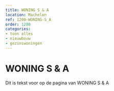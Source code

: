 ```yaml
---
title: WONING S & A
location: Machelen
ref: 1200-WONING-S_A
order: 1200
categories:
- toon alles
- nieuwbouw
- gezinswoningen
---
```

# WONING S & A

Dit is tekst voor op de pagina van WONING S & A